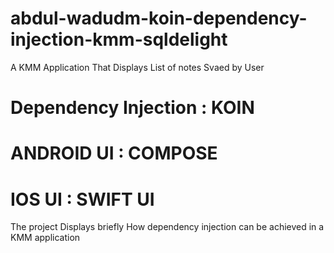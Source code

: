 # abdul-wadudm-koin-dependency-injection-kmm-sqldelight

A KMM Application That Displays List of notes Svaed by User 

# Dependency Injection : KOIN 
# ANDROID UI : COMPOSE 
# IOS UI : SWIFT UI 

The project Displays briefly How dependency injection can be achieved in a KMM application